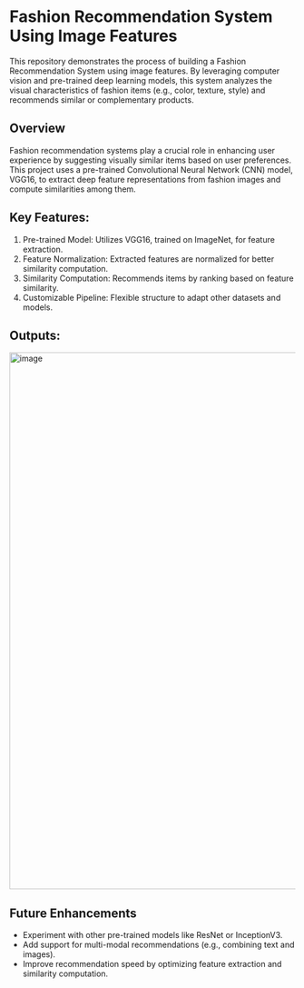 # Fashion Recommendation System Using Image Features

This repository demonstrates the process of building a Fashion Recommendation System using image features. By leveraging computer vision and pre-trained deep learning models, this system analyzes the visual characteristics of fashion items (e.g., color, texture, style) and recommends similar or complementary products.

## Overview

Fashion recommendation systems play a crucial role in enhancing user experience by suggesting visually similar items based on user preferences. This project uses a pre-trained Convolutional Neural Network (CNN) model, VGG16, to extract deep feature representations from fashion images and compute similarities among them.

## Key Features:

1. Pre-trained Model: Utilizes VGG16, trained on ImageNet, for feature extraction.
2. Feature Normalization: Extracted features are normalized for better similarity computation.
3. Similarity Computation: Recommends items by ranking based on feature similarity.
4. Customizable Pipeline: Flexible structure to adapt other datasets and models.


## Outputs:

<img width="945" alt="image" src="https://github.com/user-attachments/assets/c9274ffb-808a-4830-b007-8d03de81920e">

## Future Enhancements
- Experiment with other pre-trained models like ResNet or InceptionV3.
- Add support for multi-modal recommendations (e.g., combining text and images).
- Improve recommendation speed by optimizing feature extraction and similarity computation.
